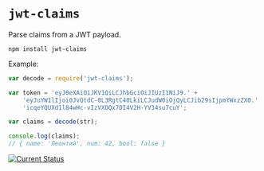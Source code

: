 # `jwt-claims`

Parse claims from a JWT payload.

    npm install jwt-claims

Example:

```js
var decode = require('jwt-claims');

var token = 'eyJ0eXAiOiJKV1QiLCJhbGciOiJIUzI1NiJ9.' +
    'eyJuYW1lIjoi0JvQtdC-0L3RgtC40LkiLCJudW0iOjQyLCJib29sIjpmYWxzZX0.' +
    'icqeYQUXd1l84wHc-vIzVXOQx7DI4V2H-YV34su7cuY';

var claims = decode(str);

console.log(claims);
// { name: 'Леонтий', num: 42, bool: false }
```

[![Current Status](https://secure.travis-ci.org/tschaub/jwt-claims.svg?branch=master)](https://travis-ci.org/tschaub/jwt-claims)
